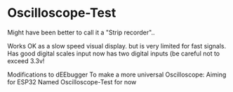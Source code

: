 # Oscilloscope-Test

Might have been better to call it a "Strip recorder".. 

Works OK as a slow speed visual display. but is very limited for fast signals. 
Has good digital scales input
now has two digital inputs (be careful not to exceed 3.3v!


Modifications to dEEbugger To make a more universal Oscilloscope: Aiming for ESP32
Named Oscilloscope-Test for now

